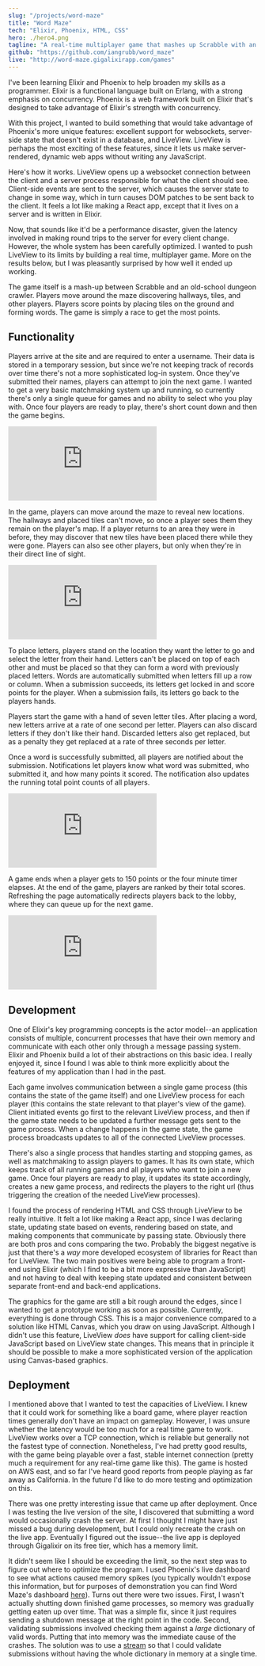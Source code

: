 ```yaml
---
slug: "/projects/word-maze"
title: "Word Maze"
tech: "Elixir, Phoenix, HTML, CSS"
hero: ./hero4.png
tagline: "A real-time multiplayer game that mashes up Scrabble with an old-school dungeon crawler."
github: "https://github.com/iangrubb/word_maze"
live: "http://word-maze.gigalixirapp.com/games"
---
```


I've been learning Elixir and Phoenix to help broaden my skills as a programmer. Elixir is a functional language built on Erlang, with a strong emphasis on concurrency. Phoenix is a web framework built on Elixir that's designed to take advantage of Elixir's strength with concurrency.

With this project, I wanted to build something that would take advantage of Phoenix's more unique features: excellent support for websockets, server-side state that doesn't exist in a database, and LiveView. LiveView is perhaps the most exciting of these features, since it lets us make server-rendered, dynamic web apps without writing any JavaScript.

Here's how it works. LiveView opens up a websocket connection between the client and a server process responsible for what the client should see. Client-side events are sent to the server, which causes the server state to change in some way, which in turn causes DOM patches to be sent back to the client. It feels a lot like making a React app, except that it lives on a server and is written in Elixir.

Now, that sounds like it'd be a performance disaster, given the latency involved in making round trips to the server for every client change. However, the whole system has been carefully optimized. I wanted to push LiveView to its limits by building a real time, multiplayer game. More on the results below, but I was pleasantly surprised by how well it ended up working.

The game itself is a mash-up between Scrabble and an old-school dungeon crawler. Players move around the maze discovering hallways, tiles, and other players. Players score points by placing tiles on the ground and forming words. The game is simply a race to get the most points.

## Functionality

Players arrive at the site and are required to enter a username. Their data is stored in a temporary session, but since we're not keeping track of records over time there's not a more sophisticated log-in system. Once they've submitted their names, players can attempt to join the next game. I wanted to get a very basic matchmaking system up and running, so currently there's only a single queue for games and no ability to select who you play with. Once four players are ready to play, there's short count down and then the game begins.

<iframe src="https://player.vimeo.com/video/450868861" vratio="57" frameborder="0" allow="autoplay; fullscreen" allowfullscreen></iframe>

In the game, players can move around the maze to reveal new locations. The hallways and placed tiles can't move, so once a player sees them they remain on the player's map. If a player returns to an area they were in before, they may discover that new tiles have been placed there while they were gone. Players can also see other players, but only when they're in their direct line of sight.

<iframe src="https://player.vimeo.com/video/450868994" vratio="57" frameborder="0" allow="autoplay; fullscreen" allowfullscreen></iframe>

To place letters, players stand on the location they want the letter to go and select the letter from their hand. Letters can't be placed on top of each other and must be placed so that they can form a word with previously placed letters. Words are automatically submitted when letters fill up a row or column. When a submission succeeds, its letters get locked in and score points for the player. When a submission fails, its letters go back to the players hands.

Players start the game with a hand of seven letter tiles. After placing a word, new letters arrive at a rate of one second per letter. Players can also discard letters if they don't like their hand. Discarded letters also get replaced, but as a penalty they get replaced at a rate of three seconds per letter.

Once a word is successfully submitted, all players are notified about the submission. Notifications let players know what word was submitted, who submitted it, and how many points it scored. The notification also updates the running total point counts of all players.

<iframe src="https://player.vimeo.com/video/450869028" vratio="57" frameborder="0" allow="autoplay; fullscreen" allowfullscreen></iframe>

A game ends when a player gets to 150 points or the four minute timer elapses. At the end of the game, players are ranked by their total scores. Refreshing the page automatically redirects players back to the lobby, where they can queue up for the next game.

<iframe src="https://player.vimeo.com/video/450869061" vratio="57"  frameborder="0" allow="autoplay; fullscreen" allowfullscreen></iframe>


## Development

One of Elixir's key programming concepts is the actor model--an application consists of multiple, concurrent processes that have their own memory and communicate with each other only through a message passing system. Elixir and Phoenix build a lot of their abstractions on this basic idea. I really enjoyed it, since I found I was able to think more explicitly about the features of my application than I had in the past.

Each game involves communication between a single game process (this contains the state of the game itself) and one LiveView process for each player (this contains the state relevant to that player's view of the game). Client initiated events go first to the relevant LiveView process, and then if the game state needs to be updated a further message gets sent to the game process. When a change happens in the game state, the game process broadcasts updates to all of the connected LiveView processes.

There's also a single process that handles starting and stopping games, as well as matchmaking to assign players to games. It has its own state, which keeps track of all running games and all players who want to join a new game. Once four players are ready to play, it updates its state accordingly, creates a new game process, and redirects the players to the right url (thus triggering the creation of the needed LiveView processes).

I found the process of rendering HTML and CSS through LiveView to be really intuitive. It felt a lot like making a React app, since I was declaring state, updating state based on events, rendering based on state, and making components that communicate by passing state. Obviously there are both pros and cons comparing the two. Probably the biggest negative is just that there's a *way* more developed ecosystem of libraries for React than for LiveView. The two main positives were being able to program a front-end using Elixir (which I find to be a bit more expressive than JavaScript) and not having to deal with keeping state updated and consistent between separate front-end and back-end applications.

The graphics for the game are still a bit rough around the edges, since I wanted to get a prototype working as soon as possible. Currently, everything is done through CSS. This is a major convenience compared to a solution like HTML Canvas, which you draw on using JavaScript. Although I didn't use this feature, LiveView *does* have support for calling client-side JavaScript based on LiveView state changes. This means that in principle it should be possible to make a more sophisticated version of the application using Canvas-based graphics.



## Deployment

I mentioned above that I wanted to test the capacities of LiveView. I knew that it could work for something like a board game, where player reaction times generally don't have an impact on gameplay. However, I was unsure whether the latency would be too much for a real time game to work. LiveView works over a TCP connection, which is reliable but generally not the fastest type of connection. Nonetheless, I've had pretty good results, with the game being playable over a fast, stable internet connection (pretty much a requirement for any real-time game like this). The game is hosted on AWS east, and so far I've heard good reports from people playing as far away as California. In the future I'd like to do more testing and optimization on this.

There was one pretty interesting issue that came up after deployment. Once I was testing the live version of the site, I discovered that submitting a word would occasionally crash the server. At first I thought I might have just missed a bug during development, but I could only recreate the crash on the live app. Eventually I figured out the issue--the live app is deployed through Gigalixir on its free tier, which has a memory limit.

It didn't seem like I should be exceeding the limit, so the next step was to figure out where to optimize the program. I used Phoenix's live dashboard to see what actions caused memory spikes (you typically wouldn't expose this information, but for purposes of demonstration you can find Word Maze's dashboard [here](http://word-maze.gigalixirapp.com/dashboard)). Turns out there were two issues. First, I wasn't actually shutting down finished game processes, so memory was gradually getting eaten up over time. That was a simple fix, since it just requires sending a shutdown message at the right point in the code. Second, validating submissions involved checking them against a *large* dictionary of valid words. Putting that into memory was the immediate cause of the crashes. The solution was to use a [stream](https://hexdocs.pm/elixir/Stream.html) so that I could validate submissions without having the whole dictionary in memory at a single time.